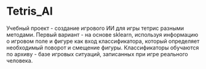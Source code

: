 # Tetris_AI
Учебный проект - создание игрового ИИ для игры тетрис разными методами.
Первый вариант - на основе sklearn, используя информацию о игровом поле и фигуре как вход классификатора, который определяет 
необходимый поворот и смещение фигуры. Классификаторы обучаются по архиву - базе игровых ситуаций, записанных при игре
реального человека.
